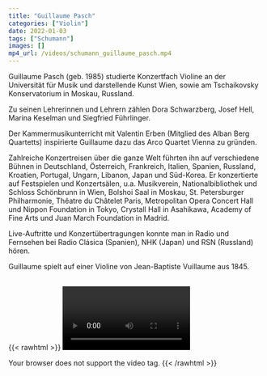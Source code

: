 ```yaml
---
title: "Guillaume Pasch"
categories: ["Violin"]
date: 2022-01-03
tags: ["Schumann"]
images: []
mp4_url: /videos/schumann_guillaume_pasch.mp4
---
```


Guillaume Pasch (geb. 1985) studierte Konzertfach Violine an der Universität für Musik und darstellende Kunst Wien, sowie am Tschaikovsky Konservatorium in Moskau, Russland.

Zu seinen Lehrerinnen und Lehrern zählen Dora Schwarzberg, Josef Hell, Marina Keselman und Siegfried Führlinger.

Der Kammermusikunterricht mit Valentin Erben (Mitglied des Alban Berg Quartetts) inspirierte Guillaume dazu das Arco Quartet Vienna zu gründen.

Zahlreiche Konzertreisen über die ganze Welt führten ihn auf verschiedene Bühnen in Deutschland, Österreich, Frankreich, Italien, Spanien, Russland, Kroatien, Portugal, Ungarn, Libanon, Japan und Süd-Korea. Er konzertierte auf Festspielen und Konzertsälen, u.a. Musikverein, Nationalbibliothek und Schloss Schönbrunn in Wien, Bolshoi Saal in Moskau, St. Petersburger Philharmonie, Thêatre du Châtelet Paris, Metropolitan Opera Concert Hall und Nippon Foundation in Tokyo, Crystall Hall in Asahikawa, Academy of Fine Arts und Juan March Foundation in Madrid.

Live-Auftritte und Konzertübertragungen konnte man in Radio und Fernsehen bei Radio Clásica (Spanien), NHK (Japan) und RSN (Russland) hören.

Guillaume spielt auf einer Violine von Jean-Baptiste Vuillaume aus 1845.
<br>
<br>

{{< rawhtml >}}
<video width=50% controls autoplay>

<source src="/videos/schumann_guillaume_pasch.mp4" type="video/mp4">
Your browser does not support the video tag.
</video>
{{< /rawhtml >}}

<!-- {{< img-index "1" "Photo of XXX" >}} -->

<!-- {{< param "mp4_url" >}} -->

